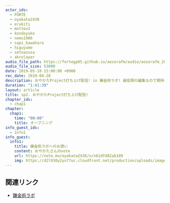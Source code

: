 ```yaml
---
actor_ids:
  - FORTE
  - oyakata2438
  - erukiti
  - mottox2
  - kondoyuko
  - nemu1986
  - sapi_kawahara
  - higuyume
  - setoazusa
  - akrolayer
audio_file_path: https://fortegp05.github.io/aozorafm/audio/aozorafm_20190518_01.mp3
audio_file_size: 53000
date: 2019-05-18 15:00:00 +0900
rec_date: 2019-04-28
description: おやかたProject打ち上げ配信! in 錬金術ラボ! 最低限の編集なので期待せず音量は低めで聞くことを推奨します!
duration: "1:41:39"
layout: article
title: sp2. おやかたProject打ち上げ配信!
chapter_ids:
  - chap1
chapter:
  chap1:
    time: "00:00"
    title: オープニング
info_guest_ids:
  - info1
info_guest:
  info1:
    title: 錬金術ラボへのお誘い
    content: おやかたさんのnote
    url: https://note.mu/oyakata2438/n/n61dfd82ab189
    img: https://d2l930y2yx77uc.cloudfront.net/production/uploads/images/8934831/profile_eccd6b125e3fe412d86485a42544732d.jpg
---
```


## 関連リンク
- [錬金術ラボ](https://note.mu/oyakata2438/n/n61dfd82ab189)
